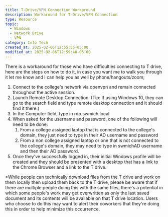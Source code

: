 ```yaml
---
title: T-Drive/VPN Connection Workaround
description: Workaround for T-Drive/VPN Connection
type: Resource
topic:
  - Windows
  - Network Drive
  - VPN
category: Info Tech
created_at: 2025-02-06T12:55:55-05:00
modified_at: 2025-02-06T12:59:48-05:00
---
```

There is a workaround for those who have difficulties connecting to T drive, here are the steps on how to do it, in case you want me to walk you through it let me know and I can help you as well by phone/hangouts/zoom;
1.  Connect to the college's network via openvpn and remain connected throughout the active session.
2.  Launch Remote Desktop Connection. (Tip: If using Windows 10, they can go to the search field and type remote desktop connection and it should find it there.)
3.  In the Computer field, type in rdp.swmich.local
4.  When asked for the username and password, one of the following will need to be done:
    1.  From a college assigned laptop that is connected to the college's domain, they just need to type in their AD username and password
    2.  From a non college assigned laptop or one that is not connected to the college's domain, they may need to type in swmichAD username and then their AD password.
5.  Once they've successfully logged in, their initial Windows profile will be created and they should be presented with a desktop that has a link to the Chrome Browser and a link to the T drive.

*While people can technically download files from the T drive and work on them locally then upload them back to the T drive, please be aware that if there are multiple people doing this with the same files, there's a potential in which some people's work may get overwritten as only the last saved document and its contents will be available on that T drive location. Users who choose to do this may want to alert their coworkers that they're doing this in order to help minimize this occurrence.


